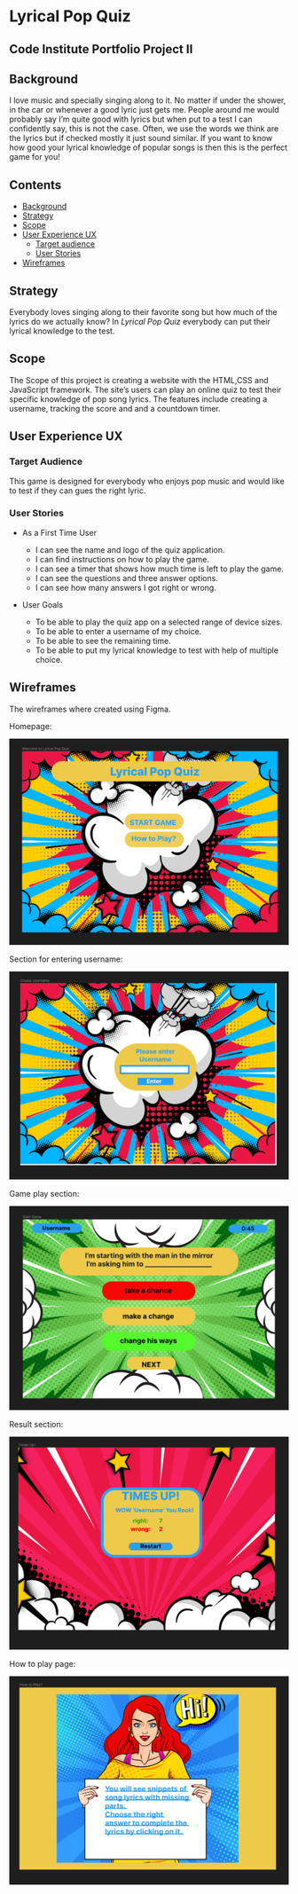 # **Lyrical Pop Quiz**

## **Code Institute Portfolio Project II**

## **Background**
I love music and specially singing along to it. No matter if under the shower, in the car or whenever a good lyric just gets me. People around me would probably say I’m quite good with lyrics but when put to a test I can confidently say, this is not the case. Often, we use the words we think are the lyrics but if checked mostly it just sound similar. 
If you want to know how good your lyrical knowledge of popular songs is then this is the perfect game for you! 

## **Contents**
* [Background](#background)
* [Strategy](#strategy)
* [Scope](#scope)
* [User Experience UX](#user-experience-ux)
    * [Target audience](#target-audience)
    * [User Stories](#user-stories)
* [Wireframes](#wireframes)


## **Strategy**
Everybody loves singing along to their favorite song but how much of the lyrics do we actually know? In *Lyrical Pop Quiz* everybody can put their lyrical knowledge to the test. 

## **Scope**
The Scope of this project is creating a website with the HTML,CSS and JavaScript framework. The site’s users can play an online quiz to test their specific knowledge of pop song lyrics. The features include creating a username, tracking the score and and a countdown timer. 

## **User Experience UX**

### **Target Audience**

This game is designed for everybody who enjoys pop music and would like to test if they can gues the right lyric. 

### **User Stories**

- As a First Time User
    -	I can see the name and logo of the quiz application.
    - I can find instructions on how to play the game. 
    -	I can see a timer that shows how much time is left to play the game. 
    -	I can see the questions and three answer options.
    -	I can see how many answers I got right or wrong. 

- User Goals 
    -	To be able to play the quiz app on a selected range of device sizes.
    -	To be able to enter a username of my choice. 
    -	To be able to see the remaining time. 
    -	To be able to put my lyrical knowledge to test with help of multiple choice. 

## **Wireframes**

The wireframes where created using Figma.

Homepage:

![Homepage wireframe](documentation/wireframes/wireframe-home.png)

Section for entering username:

![Username-form wireframe](documentation/wireframes/wireframe-username-form.png)

Game play section:

![Game Play Section](documentation/wireframes/wireframe-main-game-section.png)

Result section:

![Homepage wireframe](documentation/wireframes/wireframe-result-page.png)

How to play page:

![How to play wireframe](documentation/wireframes/wireframe-rules.png)



